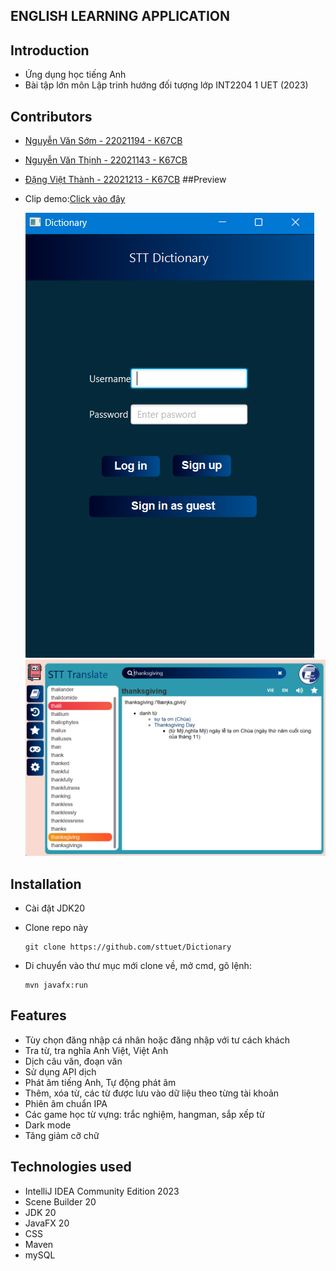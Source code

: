 ENGLISH LEARNING APPLICATION
---

## Introduction
* Ứng dụng học tiếng Anh
* Bài tập lớn môn Lập trinh hướng đối tượng lớp INT2204 1 UET (2023)
## Contributors

* [Nguyễn Văn Sớm - 22021194 - K67CB](https://github.com/nvs123456)
* [Nguyễn Văn Thịnh - 22021143 - K67CB](https://github.com/Thinhtrang)
* [Đặng Việt Thành - 22021213 - K67CB](https://github.com/vietthanhf11)
  ##Preview

* Clip demo:[Click vào đây]()

  ![demo1](src/main/resources/image/demo1.png)
  ![demo2](src/main/resources/image/demo2.png)
## Installation

* Cài đặt JDK20
* Clone repo này
    
      git clone https://github.com/sttuet/Dictionary
* Di chuyển vào thư mục mới clone về, mở cmd, gõ lệnh:

      mvn javafx:run

## Features

* Tùy chọn đăng nhập cá nhân hoặc đăng nhập với tư cách khách
* Tra từ, tra nghĩa Anh Việt, Việt Anh
* Dịch câu văn, đoạn văn
* Sử dụng API dịch
* Phát âm tiếng Anh, Tự động phát âm
* Thêm, xóa từ, các từ được lưu vào dữ liệu theo từng tài khoản
* Phiên âm chuẩn IPA
* Các game học từ vựng: trắc nghiệm, hangman, sắp xếp từ
* Dark mode
* Tăng giảm cỡ chữ

## Technologies used
* IntelliJ IDEA Community Edition 2023
* Scene Builder 20
* JDK 20
* JavaFX 20
* CSS
* Maven
* mySQL
